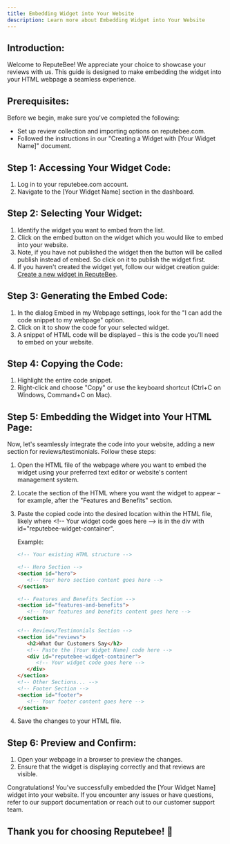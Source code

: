 ```yaml
---
title: Embedding Widget into Your Website
description: Learn more about Embedding Widget into Your Website
---
```


## Introduction:
Welcome to ReputeBee! We appreciate your choice to showcase your reviews with us. This guide is designed to make embedding the widget into your HTML webpage a seamless experience.

## Prerequisites:
Before we begin, make sure you've completed the following:
- Set up review collection and importing options on reputebee.com.
- Followed the instructions in our "Creating a Widget with [Your Widget Name]" document.

## Step 1: Accessing Your Widget Code:
1. Log in to your reputebee.com account.
2. Navigate to the [Your Widget Name] section in the dashboard.

## Step 2: Selecting Your Widget:
1. Identify the widget you want to embed from the list.
2. Click on the embed button on the widget which you would like to embed into your website.
3. Note, if you have not published the widget then the button will be called publish instead of embed. So click on it to publish the widget first.
4.  If you haven't created the widget yet, follow our widget creation guide: [Create a new widget in ReputeBee](/docs/widgets/new-testimonials-widget/).

## Step 3: Generating the Embed Code:
1. In the dialog Embed in my Webpage settings, look for the "I can add the code snippet to my webpage" option.
2. Click on it to show the code for your selected widget.
3. A snippet of HTML code will be displayed – this is the code you'll need to embed on your website.

## Step 4: Copying the Code:
1. Highlight the entire code snippet.
2. Right-click and choose "Copy" or use the keyboard shortcut (Ctrl+C on Windows, Command+C on Mac).

## Step 5: Embedding the Widget into Your HTML Page:
Now, let's seamlessly integrate the code into your website, adding a new section for reviews/testimonials. Follow these steps:

1. Open the HTML file of the webpage where you want to embed the widget using your preferred text editor or website's content management system.

2. Locate the section of the HTML where you want the widget to appear – for example, after the "Features and Benefits" section.

3. Paste the copied code into the desired location within the HTML file, likely where \<\!-- Your widget code goes here --\> is in the div with id="reputebee-widget-container".

   Example:
   ```html
   <!-- Your existing HTML structure -->

   <!-- Hero Section -->
   <section id="hero">
      <!-- Your hero section content goes here -->
   </section>

   <!-- Features and Benefits Section -->
   <section id="features-and-benefits">
      <!-- Your features and benefits content goes here -->
   </section>

   <!-- Reviews/Testimonials Section -->
   <section id="reviews">
      <h2>What Our Customers Say</h2>
      <!-- Paste the [Your Widget Name] code here -->
      <div id="reputebee-widget-container">
         <!-- Your widget code goes here -->
      </div>
   </section>
   <!-- Other Sections... -->
   <!-- Footer Section -->
   <section id="footer">
      <!-- Your footer content goes here -->
   </section>


4. Save the changes to your HTML file.

## Step 6: Preview and Confirm:
1. Open your webpage in a browser to preview the changes.
2. Ensure that the widget is displaying correctly and that reviews are visible.

Congratulations! You've successfully embedded the [Your Widget Name] widget into your website. If you encounter any issues or have questions, refer to our support documentation or reach out to our customer support team.

Thank you for choosing Reputebee! 🌟
---